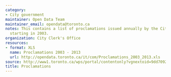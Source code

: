```yaml
---
category:
- City government
maintainer: Open Data Team
maintainer_email: opendata@toronto.ca
notes: This contains a list of proclamations issued annually by the City of Toronto
  starting in 2003.
organization: City Clerk's Office
resources:
- format: XLS
  name: Proclamations 2003 - 2013
  url: http://opendata.toronto.ca/it/com/Proclamations_2003_2013.xls
source: http://www1.toronto.ca/wps/portal/contentonly?vgnextoid=9dd70922480b6410VgnVCM10000071d60f89RCRD&vgnextchannel=1a66e03bb8d1e310VgnVCM10000071d60f89RCRD
title: Proclamations
---
```

